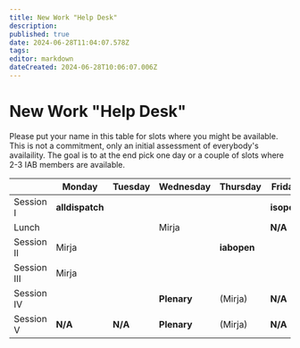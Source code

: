 ```yaml
---
title: New Work "Help Desk"
description: 
published: true
date: 2024-06-28T11:04:07.578Z
tags: 
editor: markdown
dateCreated: 2024-06-28T10:06:07.006Z
---
```


# New Work "Help Desk"

Please put your name in this table for slots where you might be available. This is not a commitment, only an initial assessment of everybody's availaility. The goal is to at the end pick one day or a couple of slots where 2-3 IAB members are available.

|           | Monday            | Tuesday   | Wednesday    | Thursday     | Friday      |
| --        | ---               |    ----   |---           | ---          |    ----     |
|Session I  | **alldispatch**	|           |              |              | **isopen** |
|Lunch      |               	  |           | Mirja        |              | **N/A**    |
|Session II | Mirja             |           |              | **iabopen** |             |
|Session III| Mirja   	        |           |              |              |             |
|Session IV |               	  |           | **Plenary** | (Mirja)      | **N/A**    |
|Session  V | **N/A**      	   | **N/A**  | **Plenary** | (Mirja)      | **N/A**    |